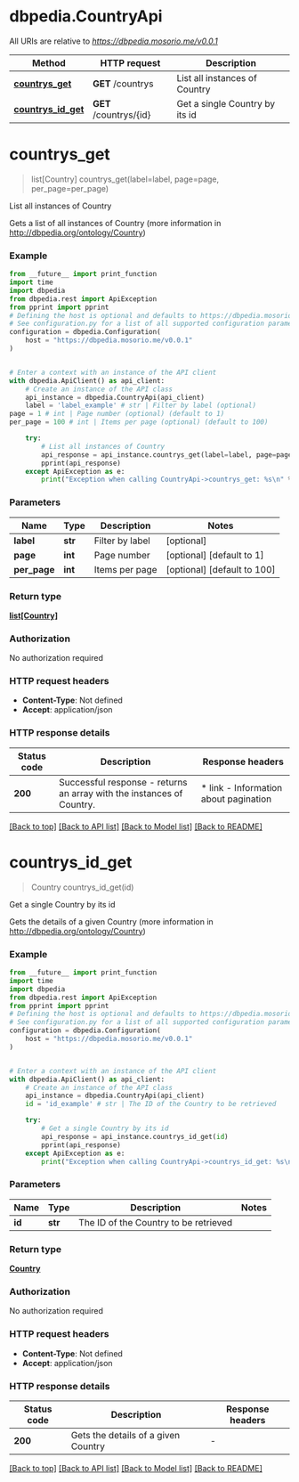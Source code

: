 # dbpedia.CountryApi

All URIs are relative to *https://dbpedia.mosorio.me/v0.0.1*

Method | HTTP request | Description
------------- | ------------- | -------------
[**countrys_get**](CountryApi.md#countrys_get) | **GET** /countrys | List all instances of Country
[**countrys_id_get**](CountryApi.md#countrys_id_get) | **GET** /countrys/{id} | Get a single Country by its id


# **countrys_get**
> list[Country] countrys_get(label=label, page=page, per_page=per_page)

List all instances of Country

Gets a list of all instances of Country (more information in http://dbpedia.org/ontology/Country)

### Example

```python
from __future__ import print_function
import time
import dbpedia
from dbpedia.rest import ApiException
from pprint import pprint
# Defining the host is optional and defaults to https://dbpedia.mosorio.me/v0.0.1
# See configuration.py for a list of all supported configuration parameters.
configuration = dbpedia.Configuration(
    host = "https://dbpedia.mosorio.me/v0.0.1"
)


# Enter a context with an instance of the API client
with dbpedia.ApiClient() as api_client:
    # Create an instance of the API class
    api_instance = dbpedia.CountryApi(api_client)
    label = 'label_example' # str | Filter by label (optional)
page = 1 # int | Page number (optional) (default to 1)
per_page = 100 # int | Items per page (optional) (default to 100)

    try:
        # List all instances of Country
        api_response = api_instance.countrys_get(label=label, page=page, per_page=per_page)
        pprint(api_response)
    except ApiException as e:
        print("Exception when calling CountryApi->countrys_get: %s\n" % e)
```

### Parameters

Name | Type | Description  | Notes
------------- | ------------- | ------------- | -------------
 **label** | **str**| Filter by label | [optional] 
 **page** | **int**| Page number | [optional] [default to 1]
 **per_page** | **int**| Items per page | [optional] [default to 100]

### Return type

[**list[Country]**](Country.md)

### Authorization

No authorization required

### HTTP request headers

 - **Content-Type**: Not defined
 - **Accept**: application/json

### HTTP response details
| Status code | Description | Response headers |
|-------------|-------------|------------------|
**200** | Successful response - returns an array with the instances of Country. |  * link - Information about pagination <br>  |

[[Back to top]](#) [[Back to API list]](../README.md#documentation-for-api-endpoints) [[Back to Model list]](../README.md#documentation-for-models) [[Back to README]](../README.md)

# **countrys_id_get**
> Country countrys_id_get(id)

Get a single Country by its id

Gets the details of a given Country (more information in http://dbpedia.org/ontology/Country)

### Example

```python
from __future__ import print_function
import time
import dbpedia
from dbpedia.rest import ApiException
from pprint import pprint
# Defining the host is optional and defaults to https://dbpedia.mosorio.me/v0.0.1
# See configuration.py for a list of all supported configuration parameters.
configuration = dbpedia.Configuration(
    host = "https://dbpedia.mosorio.me/v0.0.1"
)


# Enter a context with an instance of the API client
with dbpedia.ApiClient() as api_client:
    # Create an instance of the API class
    api_instance = dbpedia.CountryApi(api_client)
    id = 'id_example' # str | The ID of the Country to be retrieved

    try:
        # Get a single Country by its id
        api_response = api_instance.countrys_id_get(id)
        pprint(api_response)
    except ApiException as e:
        print("Exception when calling CountryApi->countrys_id_get: %s\n" % e)
```

### Parameters

Name | Type | Description  | Notes
------------- | ------------- | ------------- | -------------
 **id** | **str**| The ID of the Country to be retrieved | 

### Return type

[**Country**](Country.md)

### Authorization

No authorization required

### HTTP request headers

 - **Content-Type**: Not defined
 - **Accept**: application/json

### HTTP response details
| Status code | Description | Response headers |
|-------------|-------------|------------------|
**200** | Gets the details of a given Country |  -  |

[[Back to top]](#) [[Back to API list]](../README.md#documentation-for-api-endpoints) [[Back to Model list]](../README.md#documentation-for-models) [[Back to README]](../README.md)

